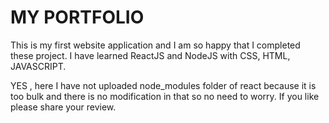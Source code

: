# MY PORTFOLIO

This is my first website application and I am so happy that I completed these project.
I have learned ReactJS and NodeJS with CSS, HTML, JAVASCRIPT.

YES , here I have not uploaded node_modules folder of react because it is too bulk and there is no modification in that so no need to worry.
If you like please share your review.
